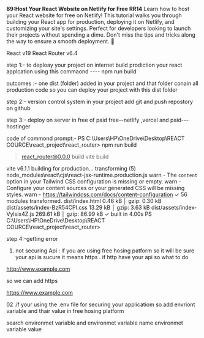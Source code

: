 ****89:Host Your React Website on Netlify for Free RR14****
Learn how to host your React website for free on Netlify! This tutorial walks you through building your React app for production, deploying it on Netlify, and customizing your site's settings. Perfect for developers looking to launch their projects without spending a dime. Don't miss the tips and tricks along the way to ensure a smooth deployment. 💸 

React v19
React Router v6.4

step 1:- to deploay your project on internet 
    build prodiction your react applcation using this commaond
     ---- npm run build

outcomes :- one dist (folder) added in your project and that folder conain all production code so you can deploy your project with this dist folder

step 2:- version control system 
 in your project add git and push repostory on github

 step 3:- deploy on server in free of paid 
 free--netlify ,vercel and paid---hostinger


 code of commond prompt:-
 PS C:\Users\HP\OneDrive\Desktop\REACT COURCE\react_project\react_router> npm run build

> react_router@0.0.0 build
> vite build

vite v6.1.1 building for production...
transforming (5) node_modules\react\cjs\react-jsx-runtime.production.js
warn - The `content` option in your Tailwind CSS configuration is missing or empty.
warn - Configure your content sources or your generated CSS will be missing styles.
warn - https://tailwindcss.com/docs/content-configuration
✓ 56 modules transformed.
dist/index.html                   0.46 kB │ gzip:  0.30 kB
dist/assets/index-BzR54CPI.css   13.29 kB │ gzip:  3.63 kB
dist/assets/index-Vylsix4Z.js   269.61 kB │ gzip: 86.99 kB
✓ built in 4.00s
PS C:\Users\HP\OneDrive\Desktop\REACT COURCE\react_project\react_router>




step 4:-getting error 
01. not securing Api : if you are using free hosing patform so it will be sure your api is sucure it means https  . if http have your api so what to do

http://www.example.com

so we can add https

https://www.example.com

02 .if your using the .env file for securing your applicatiom
so add envriont variable and thair value in  free hosing  platform


search environmet variable
and environmet variable name
environmet variable value
